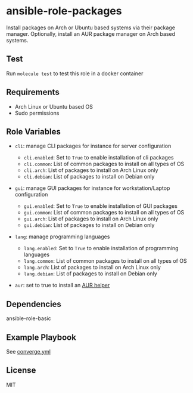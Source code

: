 # ansible-role-packages

Install packages on Arch or Ubuntu based systems via their package manager. Optionally, install an AUR package manager on Arch based systems.

## Test

Run `molecule test` to test this role in a docker container

## Requirements

- Arch Linux or Ubuntu based OS
- Sudo permissions

## Role Variables

- `cli`: manage CLI packages for instance for server configuration

  - `cli.enabled`: Set to `True` to enable installation of cli packages
  - `cli.common`: List of common packages to install on all types of OS
  - `cli.arch`: List of packages to install on Arch Linux only
  - `cli.debian`: List of packages to install on Debian only

- `gui`: manage GUI packages for instance for workstation/Laptop configuration

  - `gui.enabled`: Set to `True` to enable installation of GUI packages
  - `gui.common`: List of common packages to install on all types of OS
  - `gui.arch`: List of packages to install on Arch Linux only
  - `gui.debian`: List of packages to install on Debian only

- `lang`: manage programming languages

  - `lang.enabled`: Set to `True` to enable installation of programming languages
  - `lang.common`: List of common packages to install on all types of OS
  - `lang.arch`: List of packages to install on Arch Linux only
  - `lang.debian`: List of packages to install on Debian only

- `aur`: set to true to install an [AUR helper](https://aur.archlinux.org/)

## Dependencies

ansible-role-basic

## Example Playbook

See [converge.yml](https://github.com/Allaman/ansible-role-packages/blob/master/molecule/default/converge.yml)

## License

MIT
